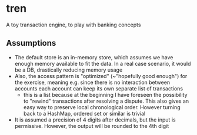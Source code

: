 # tren

A toy transaction engine, to play with banking concepts

## Assumptions

 * The default store is an in-memory store, which assumes we have enough memory available to fit the data. In a real case scenario, it would be a DB, drastically reducing memory usage
 * Also, the access pattern is "optimized" (~"hopefully good enough") for the exercise, meaning e.g. since there is no interaction between accounts each account can keep its own separate list of transactions
   * this is a list because at the beginning I have foreseen the possibility to "rewind" transactions after resolving a dispute. This also gives an easy way to preserve local chronological order. However turning back to a HashMap, ordered set or similar is trivial
 * It is assumed a precision of 4 digits after decimals, but the input is permissive. However, the output will be rounded to the 4th digit
